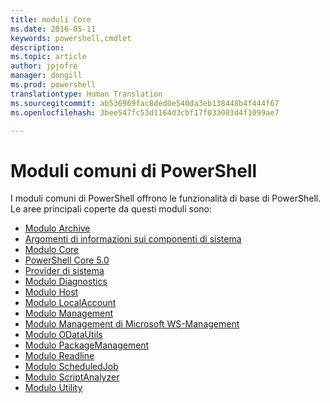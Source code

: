 ```yaml
---
title: moduli Core
ms.date: 2016-05-11
keywords: powershell,cmdlet
description: 
ms.topic: article
author: jpjofre
manager: dongill
ms.prod: powershell
translationtype: Human Translation
ms.sourcegitcommit: ab536969fac8ded0e540da3eb138448b4f444f67
ms.openlocfilehash: 3bee547fc53d1164d3cbf17f033083d4f1099ae7

---
```


#  Moduli comuni di PowerShell

I moduli comuni di PowerShell offrono le funzionalità di base di PowerShell.
Le aree principali coperte da questi moduli sono:

-  [Modulo Archive](core-modules/Microsoft.PowerShell.Archive-Module.md)
-  [Argomenti di informazioni sui componenti di sistema](core-modules/Windows-PowerShell-Core-About-Topics.md)
-  [Modulo Core](core-modules/Microsoft.PowerShell.Core-Module.md)
-  [PowerShell Core 5.0](core-modules/Windows-PowerShell-5.0.md)
-  [Provider di sistema](core-modules/Windows-PowerShell-Core-Providers.md)
-  [Modulo Diagnostics](core-modules/Microsoft.PowerShell.Diagnostics-Module.md)
-  [Modulo Host](core-modules/Microsoft.PowerShell.Host-Module.md)
-  [Modulo LocalAccount](core-modules/PSLocalAccount5-Module.md)
-  [Modulo Management](core-modules/Microsoft.PowerShell.Management-Module.md)
-  [Modulo Management di Microsoft WS-Management](core-modules/Microsoft.WSMan.Management-Module.md)
-  [Modulo ODataUtils](core-modules/Microsoft.PowerShell.ODataUtils-Module.md)
-  [Modulo PackageManagement](core-modules/PackageManagement-Module.md)
-  [Modulo Readline](core-modules/PSReadline-Module.md)
-  [Modulo ScheduledJob](core-modules/PSScheduledJob-Module.md)
-  [Modulo ScriptAnalyzer](core-modules/PSScriptAnalyzer-Module.md)
-  [Modulo Utility](core-modules/Microsoft.PowerShell.Utility-Module.md)



<!--HONumber=Aug16_HO3-->


